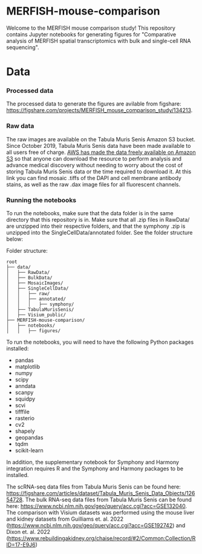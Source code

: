 # MERFISH-mouse-comparison

Welcome to the MERFISH mouse comparison study! This repository contains Jupyter notebooks for generating figures for "Comparative analysis of MERFISH spatial transcriptomics with bulk and single-cell RNA sequencing".

# Data

### Processed data
The processed data to generate the figures are avilable from figshare: https://figshare.com/projects/MERFISH_mouse_comparison_study/134213.

### Raw data
The raw images are available on the Tabula Muris Senis Amazon S3 bucket. Since October 2019, Tabula Muris Senis data have been made available to all users free of charge. [AWS has made the data freely available on Amazon S3](https://s3.console.aws.amazon.com/s3/buckets/czb-tabula-muris-senis/spatial-transcriptomics/) so that anyone can download the resource to perform analysis and advance medical discovery without needing to worry about the cost of storing Tabula Muris Senis data or the time required to download it. At this link you can find mosaic .tiffs of the DAPI and cell membrane antibody stains, as well as the raw .dax image files for all fluorescent channels.

### Running the notebooks
To run the notebooks, make sure that the data folder is in the same directory that this repository is in. Make sure that all .zip files in RawData/ are unzipped into their respective folders, and that the symphony .zip is unzipped into the SingleCellData/annotated folder. See the folder structure below:

Folder structure:
```
root
├── data/
│   ├── RawData/
│   ├── BulkData/
│   ├── MosaicImages/
│   ├── SingleCellData/
│   │   ├── raw/
│   │   ├── annotated/
│   │   │   ├── symphony/
│   ├── TabulaMurisSenis/
│   ├── Visium_public/
├── MERFISH-mouse-comparison/
│   ├── notebooks/
│   │   ├── figures/
```

To run the notebooks, you will need to have the following Python packages installed:
- pandas
- matplotlib
- numpy
- scipy
- anndata
- scanpy
- squidpy
- scvi
- tifffile
- rasterio
- cv2
- shapely
- geopandas
- tqdm
- scikit-learn

In addition, the supplementary notebook for Symphony and Harmony integration requires R and the Symphony and Harmony packages to be installed.

The scRNA-seq data files from Tabula Muris Senis can be found here: https://figshare.com/articles/dataset/Tabula_Muris_Senis_Data_Objects/12654728. The bulk RNA-seq data files from Tabula Muris Senis can be found here: https://www.ncbi.nlm.nih.gov/geo/query/acc.cgi?acc=GSE132040. The comparison with Visium datasets was performed using the mouse liver and kidney datasets from Guilliams et. al. 2022 (https://www.ncbi.nlm.nih.gov/geo/query/acc.cgi?acc=GSE192742) and Dixon et. al. 2022 (https://www.rebuildingakidney.org/chaise/record/#2/Common:Collection/RID=17-E9J6)
